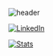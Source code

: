 ![header](https://pbs.twimg.com/profile_banners/1080171052595011585/1594366060/1500x500)

[![LinkedIn](https://img.shields.io/badge/LinkedIn-Profile-106090)](https://www.linkedin.com/in/masaki-yoshiiwa-995a25156?lipi=urn%3Ali%3Apage%3Ad_flagship3_profile_view_base_contact_details%3BdvAjKNgdR8mfWcDLAVxUNg%3D%3D)

<!-- [![CV](https://img.shields.io/badge/CV-Masaki_Yoshiiwa-501070)](https://github.com/yopinoji/yopinoji/raw/master/Curriculum%20vitae_English.pdf) -->

[![Stats](https://github-readme-stats.vercel.app/api/top-langs/?username=yopinoji&theme=gruvbox&hide_border=true)](https://github.com/anuraghazra/github-readme-stats)
